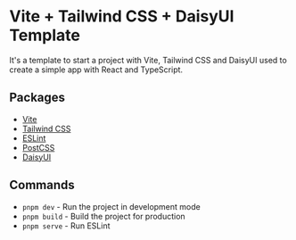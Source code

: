 <!-- Header with the name of the repository -->

# Vite + Tailwind CSS + DaisyUI Template

<!-- Description of the repository -->

It's a template to start a project with Vite, Tailwind CSS and DaisyUI used to create a simple app with React and TypeScript.

<!-- List with packages installed on top of this repository -->

## Packages

- [Vite](https://vitejs.dev/)
- [Tailwind CSS](https://tailwindcss.com/)
- [ESLint](https://eslint.org/)
- [PostCSS](https://postcss.org/)
- [DaisyUI](https://daisyui.com/)

<!-- List with commands to run the project -->

## Commands

- `pnpm dev` - Run the project in development mode
- `pnpm build` - Build the project for production
- `pnpm serve` - Run ESLint
